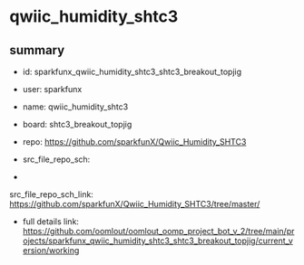 # qwiic_humidity_shtc3
 
## summary 
* id: sparkfunx_qwiic_humidity_shtc3_shtc3_breakout_topjig
* user: sparkfunx
* name: qwiic_humidity_shtc3
* board: shtc3_breakout_topjig
* repo: https://github.com/sparkfunX/Qwiic_Humidity_SHTC3



* src_file_repo_sch: 
*
 src_file_repo_sch_link: https://github.com/sparkfunX/Qwiic_Humidity_SHTC3/tree/master/
* full details link: https://github.com/oomlout/oomlout_oomp_project_bot_v_2/tree/main/projects/sparkfunx_qwiic_humidity_shtc3_shtc3_breakout_topjig/current_version/working  






